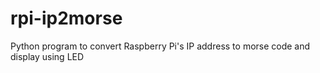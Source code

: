 # rpi-ip2morse
Python program to convert Raspberry Pi's IP address to morse code and display using LED
